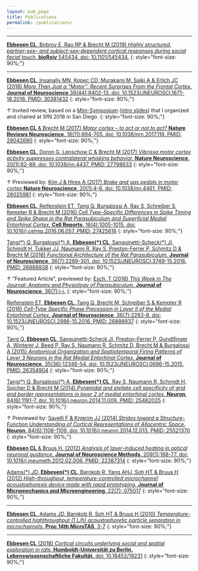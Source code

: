 ```yaml
---
layout: pub_page
title: Publications
permalink: /publications/
---
```


<!---
<p style="text-align: center;">
*Journal articles*
</p>

Kramdown block styling looks like this:
{: style="color:gray; font-size: 80%; text-align: center;"}


$green: #189e8a, could set up a scss link, just hard-coded for now

Add this below an in-press: {: style="font-size: 90%; color: #189e8a;"}
bioRχiv
--->
<hr class="hr-text" data-content="Preprints">

[**Ebbesen CL**, Bobrov E, Rao RP & Brecht M (2019) *Highly structured, partner-sex– and subject-sex-dependent cortical responses during social facial touch.* **bioRxiv** 545434. doi: 10.1101/545434.](https://doi.org/10.1101/545434)
{: style="font-size: 90%;"}

<hr class="hr-text" data-content="Journal articles">

[**Ebbesen CL**, Insanally MN, Kopec CD, Murakami M, Saiki A & Erlich JC (2018) *More Than Just a "Motor": Recent Surprises From the Frontal Cortex.* **Journal of Neuroscience** 38(44):9402-13. doi: 10.1523/JNEUROSCI.1671-18.2018. PMID: 30381432](http://doi.org/10.1523/JNEUROSCI.1671-18.2018)
{: style="font-size: 90%;"}

&uarr; Invited review, based on a [Mini-Symposium](https://abstractsonline.com/pp8/#!/4649/session/30) ([intro slides](/assets/docs/minisymp_slides.pdf)) that I organized and chaired at SfN 2018 in San Diego.
{: style="font-size: 90%;"}

[**Ebbesen CL** & Brecht M (2017) *Motor cortex – to act or not to act?* **Nature Reviews Neuroscience**. 18(11):694-705. doi: 10.1038/nrn.2017.119. PMID: 29042690](http://dx.doi.org/10.1038/nrn.2017.119)
{: style="font-size: 90%;"}

[**Ebbesen CL**, Doron G, Lenschow C & Brecht M (2017) *Vibrissa motor cortex activity suppresses contralateral whisking behavior.* **Nature Neuroscience**. 20(1):82-89. doi: 10.1038/nn.4437. PMID: 27798633](http://dx.doi.org/10.1038/nn.4437)
{: style="font-size: 90%;"}

&uarr; Previewed by: [Kim J & Hires A (2017) *Brake and gas pedals in motor cortex* **Nature Neuroscience**. 20(1):4-6. doi: 10.1038/nn.4461. PMID: 28025981](http://dx.doi.org/10.1038/nn.4461)
{: style="font-size: 90%;"}

[**Ebbesen CL**, Reifenstein ET, Tang Q, Burgalossi A, Ray S, Schreiber S, Kempter R & Brecht M (2016) *Cell Type-Specific Differences in Spike Timing and Spike Shape in the Rat Parasubiculum and Superficial Medial Entorhinal Cortex.* **Cell Reports**. 16(4):1005-1015. doi: 10.1016/j.celrep.2016.06.057. PMID: 27425616](http://dx.doi.org/10.1016/j.celrep.2016.06.057)
{: style="font-size: 90%;"}

[Tang(\*) Q, Burgalossi(\*) A, **Ebbesen(\*) CL**, Sanguinetti-Scheck(\*) JI, Schmidt H, Tukker JJ, Naumann R, Ray S, Preston-Ferrer P, Schmitz D & Brecht M (2016) *Functional Architecture of the Rat Parasubiculum.* **Journal of Neuroscience**. 36(7):2289-301. doi: 10.1523/JNEUROSCI.3749-15.2016. PMID: 26888938](http://dx.doi.org/10.1523/JNEUROSCI.3749-15.2016)
{: style="font-size: 90%;"}

&uarr; ”Featured Article”, previewed by: [Esch, T (2016) *This Week in The Journal: Anatomy and Physiology of Parasubiculum.* **Journal of Neuroscience**. 36(7):i-i.](http://www.jneurosci.org/content/36/7/i)
{: style="font-size: 90%;"}

[Reifenstein ET, **Ebbesen CL**, Tang Q, Brecht M, Schreiber S & Kempter R (2016) *Cell-Type Specific Phase Precession in Layer II of the Medial Entorhinal Cortex.* **Journal of Neuroscience**. 36(7):2283-8. doi: 10.1523/JNEUROSCI.2986-15.2016. PMID: 26888937](http://dx.doi.org/10.1523/JNEUROSCI.2986-15.2016)
{: style="font-size: 90%;"}

[Tang Q, **Ebbesen CL**, Sanguinetti-Scheck JI, Preston-Ferrer P, Gundlfinger A, Winterer J, Beed P, Ray S, Naumann R, Schmitz D, Brecht M & Burgalossi A (2015) *Anatomical Organization and Spatiotemporal Firing Patterns of Layer 3 Neurons in the Rat Medial Entorhinal Cortex.* **Journal of Neuroscience**. 35(36):12346-54. doi: 10.1523/JNEUROSCI.0696-15.2015. PMID: 26354904](http://dx.doi.org/10.1523/JNEUROSCI.0696-15.2015)
{: style="font-size: 90%;"}

[Tang(\*) Q, Burgalossi(\*) A, **Ebbesen(\*) CL**, Ray S, Naumann R, Schmidt H, Spicher D & Brecht M (2014) *Pyramidal and stellate cell specificity of grid and border representations in layer 2 of medial entorhinal cortex.* **Neuron**. 84(6):1191-7. doi: 10.1016/j.neuron.2014.11.009. PMID: 25482025](http://dx.doi.org/10.1016/j.neuron.2014.11.009)
{: style="font-size: 90%;"}

&uarr; Previewed by: [Savelli F & Knierim JJ (2014) *Strides toward a Structure-Function Understanding of Cortical Representations of Allocentric Space.* **Neuron**. 84(6):1108-1109. doi: 10.1016/j.neuron.2014.12.013. PMID: 25521370](http://dx.doi.org/10.1016/j.neuron.2014.12.013)
{: style="font-size: 90%;"}

[**Ebbesen CL** & Bruus H. (2012) *Analysis of laser-induced heating in optical neuronal guidance.* **Journal of Neuroscience Methods**. 209(1):168-77. doi: 10.1016/j.jneumeth.2012.02.006. PMID: 22387314](http://dx.doi.org/10.1016/j.jneumeth.2012.02.006)
{: style="font-size: 90%;"}

[Adams(\*) JD, **Ebbesen(\*) CL**, Barnkob R, Yang AHJ, Soh HT & Bruus H (2012) *High-throughput, temperature-controlled microchannel acoustophoresis device made with rapid prototyping.* **Journal of Micromechanics and Microengineering**. 22(7): 075017](http://iopscience.iop.org/article/10.1088/0960-1317/22/7/075017/)
{: style="font-size: 90%;"}

<hr class="hr-text" data-content="Peer-reviewed conference proceedings">

[**Ebbesen CL**, Adams JD, Barnkob R, Soh HT & Bruus H (2010) *Temperature-controlled highthroughput (1 L/h) acoustophoretic particle separation in microchannels.* **Proc 14th MicroTAS**, 3-7](http://www.rsc.org/binaries/loc/2010/pdfs/Papers/251_0935.pdf)
{: style="font-size: 90%;"}

<hr class="hr-text" data-content="Doctoral thesis">

[**Ebbesen CL** (2018) *Cortical circuits underlying social and spatial exploration in rats.* **Humboldt-Universität zu Berlin, Lebenswissenschaftliche Fakultät.** doi: 10.18452/19231](http://dx.doi.org/10.18452/19231)
{: style="font-size: 90%;"}
